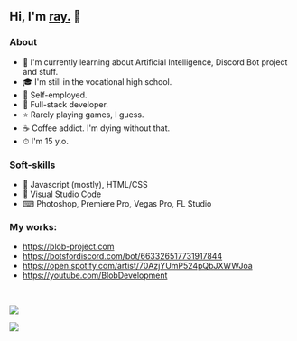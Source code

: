 ## Hi, I'm <a href="https://ray1337.com/" target="_blank">ray.</a> 👋
### About
- 🤖 I'm currently learning about Artificial Intelligence, Discord Bot project and stuff.
- 🎓 I'm still in the vocational high school.
- 💼 Self-employed.
- 🧠 Full-stack developer.
- ⭐ Rarely playing games, I guess.
- ☕ Coffee addict. I'm dying without that.
- ⏱ I'm 15 y.o.

### Soft-skills
- 🤖 Javascript (mostly), HTML/CSS
- 🔧 Visual Studio Code
- ⌨ Photoshop, Premiere Pro, Vegas Pro, FL Studio

### My works:
- https://blob-project.com
- https://botsfordiscord.com/bot/663326517731917844
- https://open.spotify.com/artist/70AzjYUmP524pQbJXWWJoa
- https://youtube.com/BlobDevelopment

<br>

<a href="https://ray1337.com"><img align="center" src="https://github-readme-stats.vercel.app/api?username=ray-1337&show_icons=true&theme=dark&count_private=true&include_all_commits=true"/></a>

<a href="https://wakatime.com/@ray1337"><img align="center" src="https://github-readme-stats.vercel.app/api/wakatime?username=ray1337&layout=compact&text_color=FFFFFF&bg_color=121112&hide_progress=false"/></a>

<!--<a href="https://ray1337.com"><img align="center" src="https://github-readme-stats.vercel.app/api/top-langs/?username=conver4y&hide_border=true&theme=tokyonight"/></a>-->
